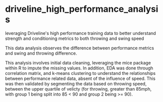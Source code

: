 # driveline_high_performance_analysis
leveraging Driveline's high performance training data to better understand strength and conditioning metrics to both throwing and swing speed

This data analysis observes the difference between performance metrics and swing and throwing difference.

This analysis involves initial data cleaning, leveraging the mice package within R to impute the missing values. In addition, EDA was done through correlation matrix, and k-means clustering to understand the relationships between performance related data, absent of the influence of speed. This was then validated by segmenting the data based on throwing speed, between the upper quartile of velicty (for throwing, greater than 85mph, with group 1 being split into  85 < 90 and group 2 being >= 90).
